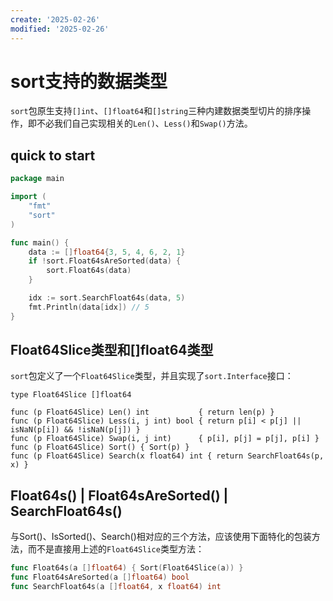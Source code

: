 ```yaml
---
create: '2025-02-26'
modified: '2025-02-26'
---
```


# sort支持的数据类型

`sort`包原生支持`[]int`、`[]float64`和`[]string`三种内建数据类型切片的排序操作，即不必我们自己实现相关的`Len()`、`Less()`和`Swap()`方法。

## quick to start

```go
package main

import (
	"fmt"
	"sort"
)

func main() {
	data := []float64{3, 5, 4, 6, 2, 1}
	if !sort.Float64sAreSorted(data) {
		sort.Float64s(data)
	}

	idx := sort.SearchFloat64s(data, 5)
	fmt.Println(data[idx]) // 5
}
```

## Float64Slice类型和[]float64类型

`sort`包定义了一个`Float64Slice`类型，并且实现了`sort.Interface`接口：

```golang
type Float64Slice []float64

func (p Float64Slice) Len() int           { return len(p) }
func (p Float64Slice) Less(i, j int) bool { return p[i] < p[j] || isNaN(p[i]) && !isNaN(p[j]) }
func (p Float64Slice) Swap(i, j int)      { p[i], p[j] = p[j], p[i] }
func (p Float64Slice) Sort() { Sort(p) }
func (p Float64Slice) Search(x float64) int { return SearchFloat64s(p, x) }
```

## Float64s() | Float64sAreSorted() | SearchFloat64s()

与Sort()、IsSorted()、Search()相对应的三个方法，应该使用下面特化的包装方法，而不是直接用上述的`Float64Slice`类型方法：

```go
func Float64s(a []float64) { Sort(Float64Slice(a)) }
func Float64sAreSorted(a []float64) bool
func SearchFloat64s(a []float64, x float64) int
```
